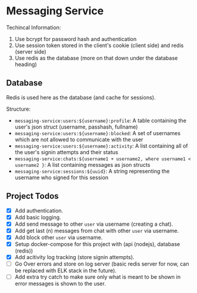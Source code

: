 # Messaging Service


Techincal Information:

1. Use bcrypt for password hash and authentication
2. Use session token stored in the client's cookie (client side) and redis (server side)
3. Use redis as the database (more on that down under the database heading)


## Database

Redis is used here as the database (and cache for sessions).

Structure:
* `messaging-service:users:${username}:profile`:  A table containing the user's json struct (username, passhash, fullname)
* `messaging-service:users:${username}:blocked`:  A set of usernames which are not allowed to communicate with the user
* `messaging-service:users:${username}:activity`: A list containing all of the user's signin attempts and their status
* `messaging-service:chats:${username1 + username2, where username1 < username2 }`: A list containing messages as json structs
* `messaging-service:sessions:${uuid}`: A string representing the username who signed for this session

## Project Todos

* [X] Add authentication.
* [X] Add basic logging.
* [X] Add send message to other `user` via username (creating a chat).
* [X] Add get last (n) messages from chat with other `user` via username.
* [X] Add block other `user` via username.
* [X] Setup docker-compose for this project with (api (nodejs), database (redis))
* [X] Add acitivity log tracking (store signin attempts).
* [ ] Go Over errors and store on log server (basic redis server for now, can be replaced with ELK stack in the future).
* [ ] Add extra try catch to make sure only what is meant to be shown in error messages is shown to the user.
